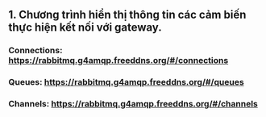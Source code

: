 ## 1. Chương trình hiển thị thông tin các cảm biến thực hiện kết nối với gateway.
### Connections: https://rabbitmq.g4amqp.freeddns.org/#/connections

### Queues: https://rabbitmq.g4amqp.freeddns.org/#/queues

### Channels: https://rabbitmq.g4amqp.freeddns.org/#/channels